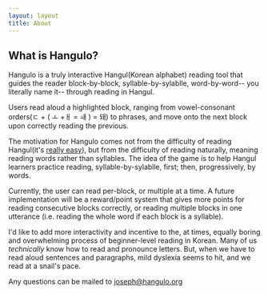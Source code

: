 ```yaml
---
layout: layout
title: About
---
```


## What is Hangulo?

Hangulo is a truly interactive Hangul(Korean alphabet) reading tool that guides the reader block-by-block, syllable-by-sylablle, word-by-word-- you literally name it-- through reading in Hangul.

Users read aloud a highlighted block, ranging from vowel-consonant orders(ㄷ + ( ㅗ +ㅐ = ㅙ ) = 돼) to phrases, and move onto the next block upon correctly reading the previous.

The motivation for Hangulo comes not from the difficulty of reading Hangul(it's <a href='https://www.youtube.com/watch?v=TE4eplsFSms'>really easy</a>), but from the difficulty of reading naturally, meaning reading words rather than syllables. The idea of the game is to help Hangul learners practice reading, syllable-by-sylablle, first; then, progressively, by words.

Currently, the user can read per-block, or multiple at a time. A future implementation will be a reward/point system that gives more points for reading consecutive blocks correctly, or reading multiple blocks in one utterance (i.e. reading the whole word if each block is a syllable).

I'd like to add more interactivity and incentive to the, at times, equally boring and overwhelming process of beginner-level reading in Korean. Many of us <i>technically</i> know how to read and pronounce letters. But, when we have to read aloud sentences and paragraphs, mild dyslexia seems to hit, and we read at a snail's pace.

Any questions can be mailed to <span class='uk-text-primary'>joseph@hangulo.org</span>
